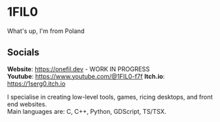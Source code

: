 # 1FIL0
What's up, I'm from Poland

## Socials
**Website**: https://onefil.dev - WORK IN PROGRESS  
**Youtube**: https://www.youtube.com/@1FIL0-f7f
**Itch.io**: https://1serg0.itch.io

I specialise in creating low-level tools, games, ricing desktops, and front end websites.  
Main languages are: C, C++, Python, GDScript, TS/TSX.
